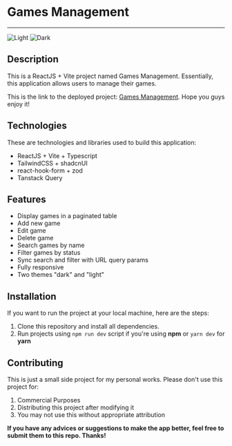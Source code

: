 # Games Management
___
![Light](https://i.ibb.co/PgwgNQD/image.png)
![Dark](https://i.ibb.co/cktjxQm/image.png)

## Description
This is a ReactJS + Vite project named Games Management. Essentially, this application allows users to manage their games.

This is the link to the deployed project: [Games Management](https://games-management.vercel.app).
Hope you guys enjoy it!

## Technologies
These are technologies and libraries used to build this application:
+ ReactJS + Vite + Typescript
+ TailwindCSS + shadcnUI
+ react-hook-form + zod
+ Tanstack Query
  
## Features
+ Display games in a paginated table
+ Add new game
+ Edit game
+ Delete game
+ Search games by name
+ Filter games by status
+ Sync search and filter with URL query params
+ Fully responsive
+ Two themes "dark" and "light"

## Installation
If you want to run the project at your local machine, here are the steps:
1. Clone this repository and install all dependencies.
2. Run projects using `npm run dev` script if you're using **npm** or `yarn dev` for **yarn**

## Contributing
This is just a small side project for my personal works. Please don't use this project for:
1. Commercial Purposes
2. Distributing this project after modifying it
3. You may not use this without appropriate attribution

**If you have any advices or suggestions to make the app better, feel free to submit them to this repo. Thanks!**
